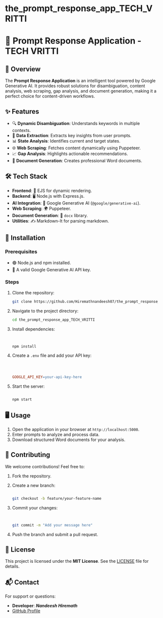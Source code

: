 # the_prompt_response_app_TECH_VRITTI
# 🚀 Prompt Response Application - TECH VRITTI

## 🌟 Overview

The **Prompt Response Application** is an intelligent tool powered by Google Generative AI. It provides robust solutions for disambiguation, content analysis, web scraping, gap analysis, and document generation, making it a perfect choice for content-driven workflows.

## ✨ Features

- 🔍 **Dynamic Disambiguation**: Understands keywords in multiple contexts.
- 🧾 **Data Extraction**: Extracts key insights from user prompts.
- 📊 **State Analysis**: Identifies current and target states.
- 🌐 **Web Scraping**: Fetches content dynamically using Puppeteer.
- 📈 **Gap Analysis**: Highlights actionable recommendations.
- 📝 **Document Generation**: Creates professional Word documents.

## 🛠️ Tech Stack

- **Frontend**: 🎨 EJS for dynamic rendering.
- **Backend**: 🖥️ Node.js with Express.js.
- **AI Integration**: 🤖 Google Generative AI (`@google/generative-ai`).
- **Web Scraping**: 🌍 Puppeteer.
- **Document Generation**: 📃 `docx` library.
- **Utilities**: ✍️ Markdown-It for parsing markdown.

## 🚧 Installation

### Prerequisites

- 🟢 Node.js and npm installed.
- 🔑 A valid Google Generative AI API key.

### Steps

1. Clone the repository:
   ```bash
   git clone https://github.com/Hiremathnandeesh07/the_prompt_response_app_TECH_VRITTI.git
2. Navigate to the project directory:
    
    ```bash
    cd the_prompt_response_app_TECH_VRITTI
    
3. Install dependencies:
    
    ```bash
   
    
    npm install
    
4. Create a `.env` file and add your API key:
    
    ```makefile
    
    
    
    GOOGLE_API_KEY=your-api-key-here
    
5. Start the server:
    
    ```bash
    
    npm start
    

## 🖥️ Usage

1. Open the application in your browser at `http://localhost:5000`.
2. Enter prompts to analyze and process data.
3. Download structured Word documents for your analysis.

## 🤝 Contributing

We welcome contributions! Feel free to:

1. Fork the repository.
2. Create a new branch:
    
    ```bash
    
    git checkout -b feature/your-feature-name
    
3. Commit your changes:
    
    ```bash
   
    
    git commit -m "Add your message here"
    
4. Push the branch and submit a pull request.

## 📜 License

This project is licensed under the **MIT License**. See the [LICENSE](https://chatgpt.com/c/LICENSE) file for details.

## 📬 Contact

For support or questions:

- **Developer**: ***Nandeesh Hiremath***
- [GitHub Profile](https://github.com/Hiremathnandeesh07)
   
